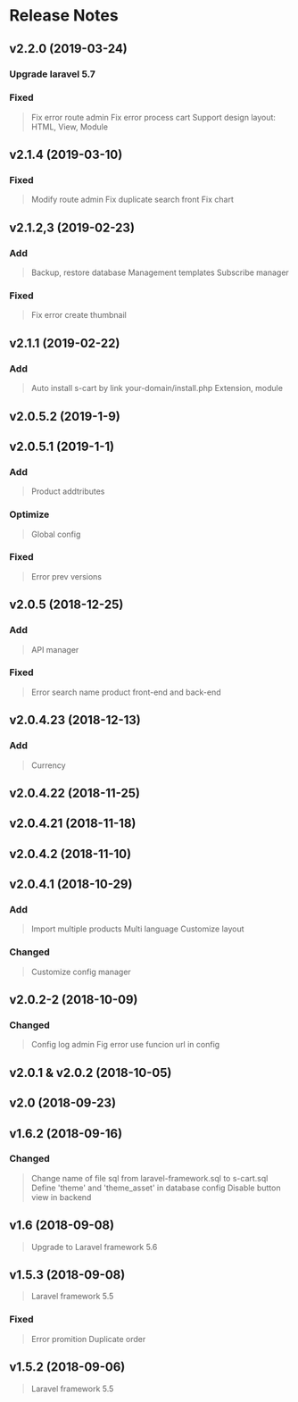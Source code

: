# Release Notes
## v2.2.0 (2019-03-24)
### Upgrade laravel 5.7
### Fixed
> Fix error route admin
> Fix error process cart
> Support design layout: HTML, View, Module



## v2.1.4 (2019-03-10)
### Fixed
> Modify route admin
> Fix duplicate search front
> Fix chart

## v2.1.2,3 (2019-02-23)
### Add
> Backup, restore database
> Management templates
> Subscribe manager
### Fixed
> Fix error create thumbnail

## v2.1.1 (2019-02-22)
### Add
> Auto install s-cart by link your-domain/install.php
> Extension, module


## v2.0.5.2 (2019-1-9)
## v2.0.5.1 (2019-1-1)
### Add
> Product addtributes
### Optimize
> Global config
### Fixed
> Error prev versions


## v2.0.5 (2018-12-25)
### Add
> API manager
### Fixed
> Error search name product front-end and back-end

## v2.0.4.23 (2018-12-13)
### Add
> Currency


## v2.0.4.22 (2018-11-25)
## v2.0.4.21 (2018-11-18)
## v2.0.4.2 (2018-11-10)
## v2.0.4.1 (2018-10-29)
### Add
> Import multiple products
> Multi language
> Customize layout


### Changed
> Customize config manager


## v2.0.2-2 (2018-10-09)
### Changed
> Config log admin
> Fig error use funcion url in config
## v2.0.1 & v2.0.2 (2018-10-05)

## v2.0 (2018-09-23)

## v1.6.2 (2018-09-16)

### Changed
> Change name of file sql from laravel-framework.sql to s-cart.sql
> Define 'theme' and 'theme_asset' in database config
> Disable button view in backend

## v1.6 (2018-09-08)

> Upgrade to Laravel framework 5.6


## v1.5.3 (2018-09-08)

> Laravel framework 5.5

### Fixed
> Error promition
> Duplicate order

## v1.5.2 (2018-09-06)

> Laravel framework 5.5
